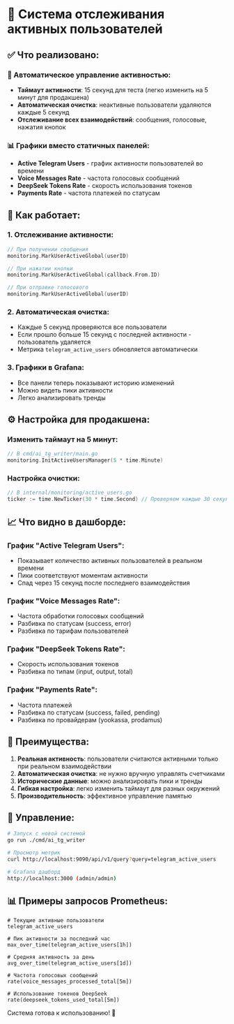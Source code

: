 # 🎯 Система отслеживания активных пользователей

## ✅ Что реализовано:

### 🔄 Автоматическое управление активностью:
- **Таймаут активности**: 15 секунд для теста (легко изменить на 5 минут для продакшена)
- **Автоматическая очистка**: неактивные пользователи удаляются каждые 5 секунд
- **Отслеживание всех взаимодействий**: сообщения, голосовые, нажатия кнопок

### 📊 Графики вместо статичных панелей:
- **Active Telegram Users** - график активности пользователей во времени
- **Voice Messages Rate** - частота голосовых сообщений
- **DeepSeek Tokens Rate** - скорость использования токенов
- **Payments Rate** - частота платежей по статусам

## 🚀 Как работает:

### 1. Отслеживание активности:
```go
// При получении сообщения
monitoring.MarkUserActiveGlobal(userID)

// При нажатии кнопки
monitoring.MarkUserActiveGlobal(callback.From.ID)

// При отправке голосового
monitoring.MarkUserActiveGlobal(userID)
```

### 2. Автоматическая очистка:
- Каждые 5 секунд проверяются все пользователи
- Если прошло больше 15 секунд с последней активности - пользователь удаляется
- Метрика `telegram_active_users` обновляется автоматически

### 3. Графики в Grafana:
- Все панели теперь показывают историю изменений
- Можно видеть пики активности
- Легко анализировать тренды

## ⚙️ Настройка для продакшена:

### Изменить таймаут на 5 минут:
```go
// В cmd/ai_tg_writer/main.go
monitoring.InitActiveUsersManager(5 * time.Minute)
```

### Настройка очистки:
```go
// В internal/monitoring/active_users.go
ticker := time.NewTicker(30 * time.Second) // Проверяем каждые 30 секунд
```

## 📈 Что видно в дашборде:

### График "Active Telegram Users":
- Показывает количество активных пользователей в реальном времени
- Пики соответствуют моментам активности
- Спад через 15 секунд после последнего взаимодействия

### График "Voice Messages Rate":
- Частота обработки голосовых сообщений
- Разбивка по статусам (success, error)
- Разбивка по тарифам пользователей

### График "DeepSeek Tokens Rate":
- Скорость использования токенов
- Разбивка по типам (input, output, total)

### График "Payments Rate":
- Частота платежей
- Разбивка по статусам (success, failed, pending)
- Разбивка по провайдерам (yookassa, prodamus)

## 🎯 Преимущества:

1. **Реальная активность**: пользователи считаются активными только при реальном взаимодействии
2. **Автоматическая очистка**: не нужно вручную управлять счетчиками
3. **Исторические данные**: можно анализировать пики и тренды
4. **Гибкая настройка**: легко изменить таймаут для разных окружений
5. **Производительность**: эффективное управление памятью

## 🔧 Управление:

```bash
# Запуск с новой системой
go run ./cmd/ai_tg_writer

# Просмотр метрик
curl http://localhost:9090/api/v1/query?query=telegram_active_users

# Grafana дашборд
http://localhost:3000 (admin/admin)
```

## 📊 Примеры запросов Prometheus:

```promql
# Текущие активные пользователи
telegram_active_users

# Пик активности за последний час
max_over_time(telegram_active_users[1h])

# Средняя активность за день
avg_over_time(telegram_active_users[1d])

# Частота голосовых сообщений
rate(voice_messages_processed_total[5m])

# Использование токенов DeepSeek
rate(deepseek_tokens_used_total[5m])
```

Система готова к использованию! 🎉
